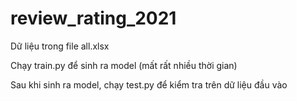 # review_rating_2021

Dữ liệu trong file all.xlsx

Chạy train.py để sinh ra model (mất rất nhiều thời gian)

Sau khi sinh ra model, chạy test.py để kiểm tra trên dữ liệu đầu vào
